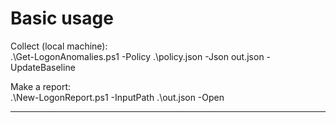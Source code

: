 # Basic usage

Collect (local machine):  
.\Get-LogonAnomalies.ps1 -Policy .\policy.json -Json out.json -UpdateBaseline  

Make a report:    
.\New-LogonReport.ps1 -InputPath .\out.json -Open  

---
